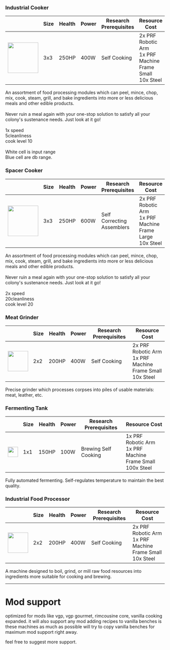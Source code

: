 ### Industrial Cooker

|   | Size | Health | Power | Research Prerequisites | Resource Cost |
| - | ---- | ------ | ----- | ---------------------- | ------------- |
| <img src="https://github.com/zymex22/Project-RimFactory-Revived/blob/master/Textures/SAL3/cooker1.png?raw=true" width="96" height="96" /> | 3x3 | 250HP | 400W | Self Cooking | 2x PRF Robotic Arm<br />1x PRF Machine Frame Small<br />10x Steel |

An assortment of food processing modules which can peel, mince, chop, mix, cook, steam, grill, and bake ingredients into more or less delicious meals and other edible products.<br /><br />Never ruin a meal again with your one-stop solution to satisfy all your colony's sustenance needs. Just look at it go! <br /><br /> 1x speed <br /> 5cleanliness <br /> cook level 10<br /><br />White cell is input range <br />Blue cell are db range.

### Spacer Cooker

|   | Size | Health | Power | Research Prerequisites | Resource Cost |
| - | ---- | ------ | ----- | ---------------------- | ------------- |
| <img src="https://github.com/zymex22/Project-RimFactory-Revived/blob/master/Textures/SAL3/SpacerCooker.png?raw=true" width="96" height="96" /> | 3x3 | 250HP | 600W | Self Correcting Assemblers | 2x PRF Robotic Arm<br />1x PRF Machine Frame Large<br />10x Steel |

An assortment of food processing modules which can peel, mince, chop, mix, cook, steam, grill, and bake ingredients into more or less delicious meals and other edible products.<br /><br />Never ruin a meal again with your one-stop solution to satisfy all your colony's sustenance needs. Just look at it go! <br /><br /> 2x speed <br /> 20cleanliness <br /> cook level 20

### Meat Grinder

|   | Size | Health | Power | Research Prerequisites | Resource Cost |
| - | ---- | ------ | ----- | ---------------------- | ------------- |
| <img src="https://github.com/zymex22/Project-RimFactory-Revived/blob/master/Textures/SAL3/smart_butcher.png?raw=true" width="64" height="64" /> | 2x2 | 200HP | 400W | Self Cooking | 2x PRF Robotic Arm<br />1x PRF Machine Frame Small<br />10x Steel |

Precise grinder which processes corpses into piles of usable materials: meat, leather, etc.

### Fermenting Tank

|   | Size | Health | Power | Research Prerequisites | Resource Cost |
| - | ---- | ------ | ----- | ---------------------- | ------------- |
| <img src="https://github.com/zymex22/Project-RimFactory-Revived/blob/master/Textures/SAL3/brewer.png?raw=true" width="32" height="32" /> | 1x1 | 150HP | 100W | Brewing Self Cooking | 1x PRF Robotic Arm<br />1x PRF Machine Frame Small<br />100x Steel |

Fully automated fermenting. Self-regulates temperature to maintain the best quality.

### Industrial Food Processor

|   | Size | Health | Power | Research Prerequisites | Resource Cost |
| - | ---- | ------ | ----- | ---------------------- | ------------- |
| <img src="https://github.com/zymex22/Project-RimFactory-Revived/blob/master/Textures/SAL3/smart_prepper.png?raw=true" width="64" height="64" /> | 2x2 | 200HP | 400W | Self Cooking | 2x PRF Robotic Arm<br />1x PRF Machine Frame Small<br />10x Steel |

A machine designed to boil, grind, or mill raw food resources into ingredients more suitable for cooking and brewing.

***

# Mod support
optimized for mods like vgp, vgp gourmet, rimcousine core, vanilla cooking expanded.
it will also support any mod adding recipes to vanilla benches is these machines as much as possible will try to copy vanilla benches for maximum mod support right away.

feel free to suggest more support.
